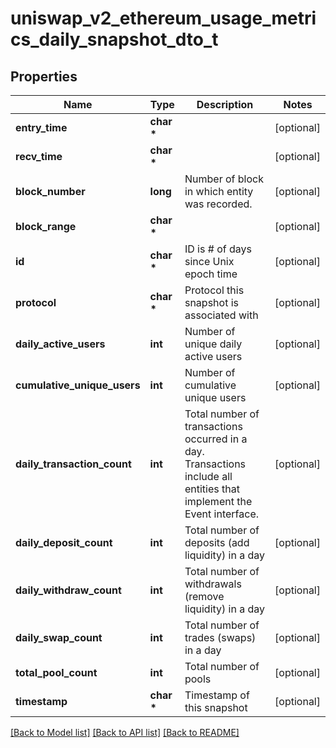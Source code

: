 # uniswap_v2_ethereum_usage_metrics_daily_snapshot_dto_t

## Properties
Name | Type | Description | Notes
------------ | ------------- | ------------- | -------------
**entry_time** | **char \*** |  | [optional] 
**recv_time** | **char \*** |  | [optional] 
**block_number** | **long** | Number of block in which entity was recorded. | [optional] 
**block_range** | **char \*** |  | [optional] 
**id** | **char \*** | ID is # of days since Unix epoch time | [optional] 
**protocol** | **char \*** | Protocol this snapshot is associated with | [optional] 
**daily_active_users** | **int** | Number of unique daily active users | [optional] 
**cumulative_unique_users** | **int** | Number of cumulative unique users | [optional] 
**daily_transaction_count** | **int** | Total number of transactions occurred in a day. Transactions include all entities that implement the Event interface. | [optional] 
**daily_deposit_count** | **int** | Total number of deposits (add liquidity) in a day | [optional] 
**daily_withdraw_count** | **int** | Total number of withdrawals (remove liquidity) in a day | [optional] 
**daily_swap_count** | **int** | Total number of trades (swaps) in a day | [optional] 
**total_pool_count** | **int** | Total number of pools | [optional] 
**timestamp** | **char \*** | Timestamp of this snapshot | [optional] 

[[Back to Model list]](../README.md#documentation-for-models) [[Back to API list]](../README.md#documentation-for-api-endpoints) [[Back to README]](../README.md)



